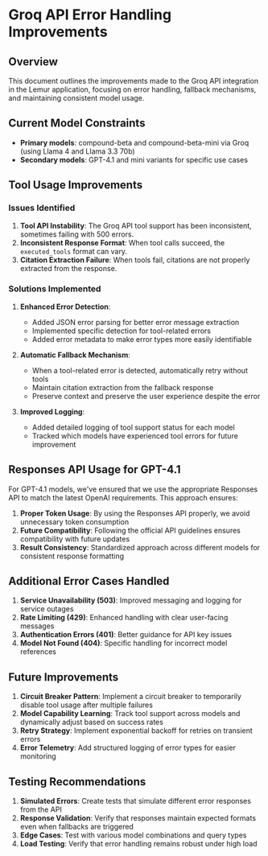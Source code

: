 # Groq API Error Handling Improvements

## Overview

This document outlines the improvements made to the Groq API integration in the Lemur application, focusing on error handling, fallback mechanisms, and maintaining consistent model usage.

## Current Model Constraints

- **Primary models**: compound-beta and compound-beta-mini via Groq (using Llama 4 and Llama 3.3 70b)
- **Secondary models**: GPT-4.1 and mini variants for specific use cases

## Tool Usage Improvements

### Issues Identified

1. **Tool API Instability**: The Groq API tool support has been inconsistent, sometimes failing with 500 errors.
2. **Inconsistent Response Format**: When tool calls succeed, the `executed_tools` format can vary.
3. **Citation Extraction Failure**: When tools fail, citations are not properly extracted from the response.

### Solutions Implemented

1. **Enhanced Error Detection**:
   - Added JSON error parsing for better error message extraction
   - Implemented specific detection for tool-related errors
   - Added error metadata to make error types more easily identifiable

2. **Automatic Fallback Mechanism**:
   - When a tool-related error is detected, automatically retry without tools
   - Maintain citation extraction from the fallback response
   - Preserve context and preserve the user experience despite the error

3. **Improved Logging**:
   - Added detailed logging of tool support status for each model
   - Tracked which models have experienced tool errors for future improvement

## Responses API Usage for GPT-4.1

For GPT-4.1 models, we've ensured that we use the appropriate Responses API to match the latest OpenAI requirements. This approach ensures:

1. **Proper Token Usage**: By using the Responses API properly, we avoid unnecessary token consumption
2. **Future Compatibility**: Following the official API guidelines ensures compatibility with future updates
3. **Result Consistency**: Standardized approach across different models for consistent response formatting

## Additional Error Cases Handled

1. **Service Unavailability (503)**: Improved messaging and logging for service outages
2. **Rate Limiting (429)**: Enhanced handling with clear user-facing messages
3. **Authentication Errors (401)**: Better guidance for API key issues
4. **Model Not Found (404)**: Specific handling for incorrect model references

## Future Improvements

1. **Circuit Breaker Pattern**: Implement a circuit breaker to temporarily disable tool usage after multiple failures
2. **Model Capability Learning**: Track tool support across models and dynamically adjust based on success rates
3. **Retry Strategy**: Implement exponential backoff for retries on transient errors
4. **Error Telemetry**: Add structured logging of error types for easier monitoring

## Testing Recommendations

1. **Simulated Errors**: Create tests that simulate different error responses from the API
2. **Response Validation**: Verify that responses maintain expected formats even when fallbacks are triggered
3. **Edge Cases**: Test with various model combinations and query types
4. **Load Testing**: Verify that error handling remains robust under high load